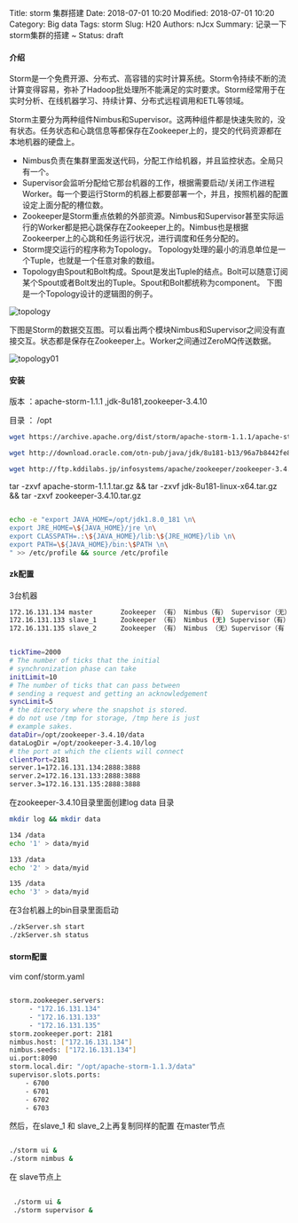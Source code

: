 Title: storm 集群搭建
Date: 2018-07-01 10:20
Modified: 2018-07-01 10:20
Category: Big data
Tags: storm
Slug: H20
Authors: nJcx
Summary: 记录一下storm集群的搭建 ~
Status: draft


#### 介绍
Storm是一个免费开源、分布式、高容错的实时计算系统。Storm令持续不断的流计算变得容易，弥补了Hadoop批处理所不能满足的实时要求。Storm经常用于在实时分析、在线机器学习、持续计算、分布式远程调用和ETL等领域。

Storm主要分为两种组件Nimbus和Supervisor。这两种组件都是快速失败的，没有状态。任务状态和心跳信息等都保存在Zookeeper上的，提交的代码资源都在本地机器的硬盘上。

- Nimbus负责在集群里面发送代码，分配工作给机器，并且监控状态。全局只有一个。
- Supervisor会监听分配给它那台机器的工作，根据需要启动/关闭工作进程Worker。每一个要运行Storm的机器上都要部署一个，并且，按照机器的配置设定上面分配的槽位数。
- Zookeeper是Storm重点依赖的外部资源。Nimbus和Supervisor甚至实际运行的Worker都是把心跳保存在Zookeeper上的。Nimbus也是根据Zookeerper上的心跳和任务运行状况，进行调度和任务分配的。
- Storm提交运行的程序称为Topology。
Topology处理的最小的消息单位是一个Tuple，也就是一个任意对象的数组。
- Topology由Spout和Bolt构成。Spout是发出Tuple的结点。Bolt可以随意订阅某个Spout或者Bolt发出的Tuple。Spout和Bolt都统称为component。
下图是一个Topology设计的逻辑图的例子。

![topology](../images/topology.jpg)

下图是Storm的数据交互图。可以看出两个模块Nimbus和Supervisor之间没有直接交互。状态都是保存在Zookeeper上。Worker之间通过ZeroMQ传送数据。

![topology01](../images/topology01.png)

#### 安装

版本 ：apache-storm-1.1.1 ,jdk-8u181,zookeeper-3.4.10

目录 ： /opt 

```bash
wget https://archive.apache.org/dist/storm/apache-storm-1.1.1/apache-storm-1.1.1.tar.gz

wget http://download.oracle.com/otn-pub/java/jdk/8u181-b13/96a7b8442fe848ef90c96a2fad6ed6d1/jdk-8u181-linux-x64.tar.gz

wget http://ftp.kddilabs.jp/infosystems/apache/zookeeper/zookeeper-3.4.10/zookeeper-3.4.10.tar.gz

```

tar -zxvf apache-storm-1.1.1.tar.gz && tar -zxvf jdk-8u181-linux-x64.tar.gz && tar -zxvf zookeeper-3.4.10.tar.gz

```bash

echo -e "export JAVA_HOME=/opt/jdk1.8.0_181 \n\
export JRE_HOME=\${JAVA_HOME}/jre \n\
export CLASSPATH=.:\${JAVA_HOME}/lib:\${JRE_HOME}/lib \n\
export PATH=\${JAVA_HOME}/bin:\$PATH \n\
" >> /etc/profile && source /etc/profile

```
#### zk配置 
3台机器

```bash
172.16.131.134 master 		Zookeeper （有） Nimbus（有） Supervisor（无）
172.16.131.133 slave_1 		Zookeeper （有） Nimbus (无) Supervisor（有）
172.16.131.135 slave_2 		Zookeeper （有） Nimbus （无）Supervisor（有
```

```bash

tickTime=2000
# The number of ticks that the initial
# synchronization phase can take
initLimit=10
# The number of ticks that can pass between
# sending a request and getting an acknowledgement
syncLimit=5
# the directory where the snapshot is stored.
# do not use /tmp for storage, /tmp here is just
# example sakes.
dataDir=/opt/zookeeper-3.4.10/data
dataLogDir =/opt/zookeeper-3.4.10/log
# the port at which the clients will connect
clientPort=2181
server.1=172.16.131.134:2888:3888
server.2=172.16.131.133:2888:3888
server.3=172.16.131.135:2888:3888

```

在zookeeper-3.4.10目录里面创建log data 目录

```bash
mkdir log && mkdir data

```

```bash
134 /data
echo '1' > data/myid

133 /data
echo '2' > data/myid

135 /data
echo '3' > data/myid
```

在3台机器上的bin目录里面启动

```bash
./zkServer.sh start
./zkServer.sh status
```

#### storm配置

vim conf/storm.yaml

```bash

storm.zookeeper.servers:
     - "172.16.131.134"
     - "172.16.131.133"
     - "172.16.131.135"
storm.zookeeper.port: 2181
nimbus.host: ["172.16.131.134"]
nimbus.seeds: ["172.16.131.134"]
ui.port:8090
storm.local.dir: "/opt/apache-storm-1.1.3/data"
supervisor.slots.ports:
    - 6700
    - 6701
    - 6702
    - 6703

```
然后，在slave_1 和 slave_2上再复制同样的配置
在master节点

```bash

./storm ui &
./storm nimbus &

```
 在 slave节点上
 
```bash
 
 ./storm ui &
 ./storm supervisor &
 
```